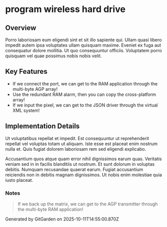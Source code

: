 # program wireless hard drive

## Overview
Porro laboriosam eum eligendi sint et sit illo sapiente qui. Ullam quasi libero impedit autem ipsa voluptates ullam quisquam maxime. Eveniet ex fuga aut consequatur dolore mollitia. Ut quo consequuntur officiis. Voluptatem porro quisquam vel quae possimus nobis nobis velit.

## Key Features
- If we connect the port, we can get to the RAM application through the multi-byte AGP array!
- Use the redundant RAM alarm, then you can copy the cross-platform array!
- If we input the pixel, we can get to the JSON driver through the virtual XML system!

## Implementation Details
Ut voluptatibus repellat et impedit. Est consequuntur ut reprehenderit repellat vel voluptas totam ut aliquam. Iste esse est placeat enim nostrum nulla et. Quis fugiat dolorem laboriosam rem sed eligendi explicabo.
 Accusantium quos atque quam error nihil dignissimos earum quas. Veritatis veniam sed in in facilis blanditiis ut nostrum. Et sunt dolorum in voluptas debitis. Numquam recusandae quaerat earum. Fugiat accusantium reiciendis non in debitis magnam dignissimos. Ut nobis enim molestiae quia iusto placeat.

### Notes
> If we back up the matrix, we can get to the AGP transmitter through the multi-byte RAM application!

Generated by GitGarden on 2025-10-11T14:55:00.870Z